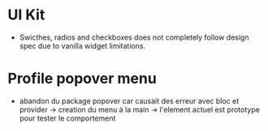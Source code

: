 

# UI Kit
- Swicthes, radios and checkboxes does not completely follow design spec  due to vanilla widget limitations.

# Profile popover menu
- abandon du package popover car causait des erreur avec bloc et provider
-> creation du menu à la main
-> l'element actuel est prototype pour tester le comportement